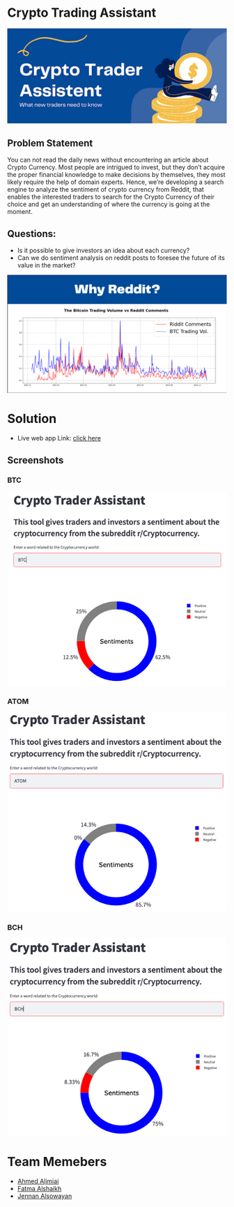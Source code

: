 # Crypto Trading Assistant
<img src="https://github.com/AAljmiai/SADAIA_T5_Data_Science_BootCamp_Projects/raw/main/NLP/images/Header.png" />

## Problem Statement
You can not read the daily news without encountering an article about Crypto Currency. Most people are intrigued to invest, but they don’t acquire the proper financial knowledge to make decisions by themselves, they most likely require the help of domain experts. Hence, we’re developing a search engine to analyze the sentiment of crypto currency from Reddit, that enables the interested traders to search for the Crypto Currency of their choice and get an understanding of where the currency is going at the moment.

## Questions:
* Is it possible to give investors an idea about each currency?
* Can we do sentiment analysis on reddit posts to foresee the future of its value in
the market?
<img src="https://github.com/AAljmiai/SADAIA_T5_Data_Science_BootCamp_Projects/raw/main/NLP/images/EDA.png" />

# Solution
* Live web app Link: [click here](https://share.streamlit.io/jennansowayan/nlp_cryptocurrency/main)

## Screenshots
### BTC
<img src="https://github.com/AAljmiai/SADAIA_T5_Data_Science_BootCamp_Projects/raw/main/NLP/Screenshots/BTC.png" style="text-align:center" />

### ATOM
<img src="https://github.com/AAljmiai/SADAIA_T5_Data_Science_BootCamp_Projects/raw/main/NLP/Screenshots/ATOM.png" style="text-align:center" />

### BCH
<img src="https://github.com/AAljmiai/SADAIA_T5_Data_Science_BootCamp_Projects/raw/main/NLP/Screenshots/BCH.png" style="text-align:center" />

# Team Memebers
* [Ahmed Aljmiai](https://github.com/AAljmiai)  
* [Fatma Alshaikh](https://github.com/entaim)
* [Jennan Alsowayan](https://github.com/jennansowayan)  
